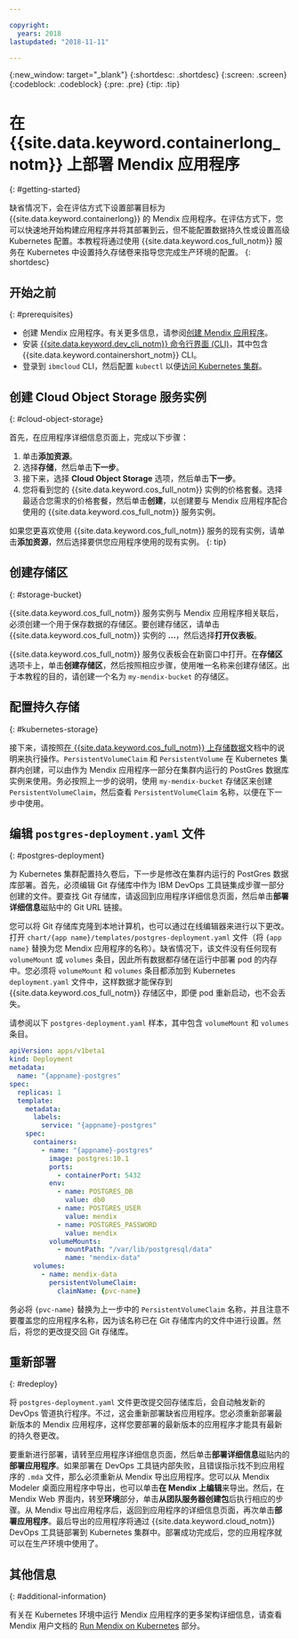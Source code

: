 ```yaml
---

copyright:
  years: 2018
lastupdated: "2018-11-11"

---
```


{:new_window: target="_blank"}
{:shortdesc: .shortdesc}
{:screen: .screen}
{:codeblock: .codeblock}
{:pre: .pre}
{:tip: .tip}

# 在 {{site.data.keyword.containerlong_notm}} 上部署 Mendix 应用程序
{: #getting-started}

缺省情况下，会在评估方式下设置部署目标为 {{site.data.keyword.containerlong}} 的 Mendix 应用程序。在评估方式下，您可以快速地开始构建应用程序并将其部署到云，但不能配置数据持久性或设置高级 Kubernetes 配置。本教程将通过使用 {{site.data.keyword.cos_full_notm}} 服务在 Kubernetes 中设置持久存储卷来指导您完成生产环境的配置。
{: shortdesc}

## 开始之前
{: #prerequisites}

- 创建 Mendix 应用程序。有关更多信息，请参阅[创建 Mendix 应用程序](/docs/apps/tutorials/tutorial_mendix_getting_started.html)。
- 安装 [{{site.data.keyword.dev_cli_notm}} 命令行界面 (CLI)](/docs/cli/index.html)，其中包含 {{site.data.keyword.containershort_notm}} CLI。
- 登录到 `ibmcloud` CLI，然后配置 `kubectl` 以便[访问 Kubernetes 集群](/docs/containers/cs_tutorials.html#cs_cluster_tutorial_lesson3)。

## 创建 Cloud Object Storage 服务实例
{: #cloud-object-storage}

首先，在应用程序详细信息页面上，完成以下步骤：
1. 单击**添加资源**。
2. 选择**存储**，然后单击**下一步**。
3. 接下来，选择 **Cloud Object Storage** 选项，然后单击**下一步**。
4. 您将看到您的 {{site.data.keyword.cos_full_notm}} 实例的价格套餐。选择最适合您需求的价格套餐，然后单击**创建**，以创建要与 Mendix 应用程序配合使用的 {{site.data.keyword.cos_full_notm}} 服务实例。

  如果您更喜欢使用 {{site.data.keyword.cos_full_notm}} 服务的现有实例，请单击**添加资源**，然后选择要供您应用程序使用的现有实例。
  {: tip}

## 创建存储区
{: #storage-bucket}

{{site.data.keyword.cos_full_notm}} 服务实例与 Mendix 应用程序相关联后，必须创建一个用于保存数据的存储区。要创建存储区，请单击 {{site.data.keyword.cos_full_notm}} 实例的 **...**，然后选择**打开仪表板**。  

{{site.data.keyword.cos_full_notm}} 服务仪表板会在新窗口中打开。在**存储区**选项卡上，单击**创建存储区**，然后按照相应步骤，使用唯一名称来创建存储区。出于本教程的目的，请创建一个名为 `my-mendix-bucket` 的存储区。

## 配置持久存储
{: #kubernetes-storage}

接下来，请按照[在 {{site.data.keyword.cos_full_notm}} 上存储数据](/docs/containers/cs_storage_cos.html)文档中的说明来执行操作。`PersistentVolumeClaim` 和 `PersistentVolume` 在 Kubernetes 集群内创建，可以由作为 Mendix 应用程序一部分在集群内运行的 PostGres 数据库实例来使用。务必按照上一步的说明，使用 `my-mendix-bucket` 存储区来创建 `PersistentVolumeClaim`，然后查看 `PersistentVolumeClaim` 名称，以便在下一步中使用。

## 编辑 `postgres-deployment.yaml` 文件
{: #postgres-deployment}

为 Kubernetes 集群配置持久卷后，下一步是修改在集群内运行的 PostGres 数据库部署。首先，必须编辑 Git 存储库中作为 IBM DevOps 工具链集成步骤一部分创建的文件。要查找 Git 存储库，请返回到应用程序详细信息页面，然后单击**部署详细信息**磁贴中的 Git URL 链接。  

您可以将 Git 存储库克隆到本地计算机，也可以通过在线编辑器来进行以下更改。打开 `chart/{app name}/templates/postgres-deployment.yaml` 文件（将 `{app name}` 替换为您 Mendix 应用程序的名称）。缺省情况下，该文件没有任何现有 `volumeMount` 或 `volumes` 条目，因此所有数据都存储在运行中部署 pod 的内存中。您必须将 `volumeMount` 和 `volumes` 条目都添加到 Kubernetes `deployment.yaml` 文件中，这样数据才能保存到 {{site.data.keyword.cos_full_notm}} 存储区中，即便 pod 重新启动，也不会丢失。 

请参阅以下 `postgres-deployment.yaml` 样本，其中包含 `volumeMount` 和 `volumes` 条目。  
```yaml
apiVersion: apps/v1beta1
kind: Deployment
metadata:
  name: "{appname}-postgres"
spec:
  replicas: 1
  template:
    metadata:
      labels:
        service: "{appname}-postgres"
    spec:
      containers:
        - name: "{appname}-postgres"
          image: postgres:10.1
          ports:
            - containerPort: 5432
          env:
            - name: POSTGRES_DB
              value: db0
            - name: POSTGRES_USER
              value: mendix
            - name: POSTGRES_PASSWORD
              value: mendix
          volumeMounts:
            - mountPath: "/var/lib/postgresql/data"
              name: "mendix-data"
      volumes:
        - name: mendix-data
          persistentVolumeClaim:
            claimName: {pvc-name}
```

务必将 `{pvc-name}` 替换为上一步中的 `PersistentVolumeClaim` 名称，并且注意不要覆盖您的应用程序名称，因为该名称已在 Git 存储库内的文件中进行设置。然后，将您的更改提交回 Git 存储库。

## 重新部署
{: #redeploy}

将 `postgres-deployment.yaml` 文件更改提交回存储库后，会自动触发新的 DevOps 管道执行程序。不过，这会重新部署缺省应用程序。您必须重新部署最新版本的 Mendix 应用程序，这样您要部署的最新版本的应用程序才能具有最新的持久卷更改。

要重新进行部署，请转至应用程序详细信息页面，然后单击**部署详细信息**磁贴内的**部署应用程序**。如果部署在 DevOps 工具链内部失败，且错误指示找不到应用程序的 `.mda` 文件，那么必须重新从 Mendix 导出应用程序。您可以从 Mendix Modeler 桌面应用程序中导出，也可以单击**在 Mendix 上编辑**来导出。然后，在 Mendix Web 界面内，转至**环境**部分，单击**从团队服务器创建包**后执行相应的步骤。从 Mendix 导出应用程序后，返回到应用程序的详细信息页面，再次单击**部署应用程序**。最后导出的应用程序将通过 {{site.data.keyword.cloud_notm}} DevOps 工具链部署到 Kubernetes 集群中。部署成功完成后，您的应用程序就可以在生产环境中使用了。

## 其他信息
{: #additional-information}

有关在 Kubernetes 环境中运行 Mendix 应用程序的更多架构详细信息，请查看 Mendix 用户文档的 [Run Mendix on Kubernetes](https://docs.mendix.com/developerportal/deploy/run-mendix-on-kubernetes) 部分。
